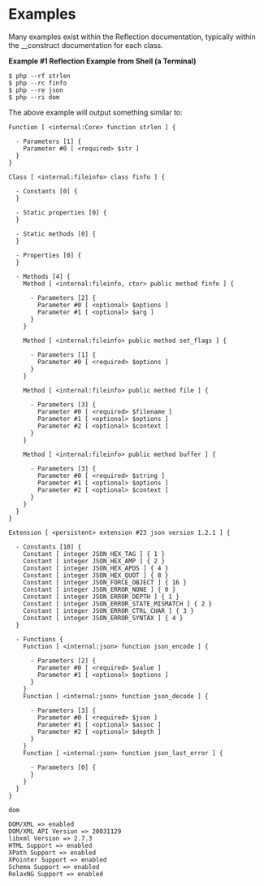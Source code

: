 Examples
========

Many examples exist within the Reflection documentation, typically
within the \_\_construct documentation for each class.

**Example \#1 Reflection Example from Shell (a Terminal)**

``` shell
$ php --rf strlen
$ php --rc finfo
$ php --re json
$ php --ri dom
```

The above example will output something similar to:

    Function [ <internal:Core> function strlen ] {

      - Parameters [1] {
        Parameter #0 [ <required> $str ]
      }
    }

    Class [ <internal:fileinfo> class finfo ] {

      - Constants [0] {
      }

      - Static properties [0] {
      }

      - Static methods [0] {
      }

      - Properties [0] {
      }

      - Methods [4] {
        Method [ <internal:fileinfo, ctor> public method finfo ] {

          - Parameters [2] {
            Parameter #0 [ <optional> $options ]
            Parameter #1 [ <optional> $arg ]
          }
        }

        Method [ <internal:fileinfo> public method set_flags ] {

          - Parameters [1] {
            Parameter #0 [ <required> $options ]
          }
        }

        Method [ <internal:fileinfo> public method file ] {

          - Parameters [3] {
            Parameter #0 [ <required> $filename ]
            Parameter #1 [ <optional> $options ]
            Parameter #2 [ <optional> $context ]
          }
        }

        Method [ <internal:fileinfo> public method buffer ] {

          - Parameters [3] {
            Parameter #0 [ <required> $string ]
            Parameter #1 [ <optional> $options ]
            Parameter #2 [ <optional> $context ]
          }
        }
      }
    }

    Extension [ <persistent> extension #23 json version 1.2.1 ] {

      - Constants [10] {
        Constant [ integer JSON_HEX_TAG ] { 1 }
        Constant [ integer JSON_HEX_AMP ] { 2 }
        Constant [ integer JSON_HEX_APOS ] { 4 }
        Constant [ integer JSON_HEX_QUOT ] { 8 }
        Constant [ integer JSON_FORCE_OBJECT ] { 16 }
        Constant [ integer JSON_ERROR_NONE ] { 0 }
        Constant [ integer JSON_ERROR_DEPTH ] { 1 }
        Constant [ integer JSON_ERROR_STATE_MISMATCH ] { 2 }
        Constant [ integer JSON_ERROR_CTRL_CHAR ] { 3 }
        Constant [ integer JSON_ERROR_SYNTAX ] { 4 }
      }

      - Functions {
        Function [ <internal:json> function json_encode ] {

          - Parameters [2] {
            Parameter #0 [ <required> $value ]
            Parameter #1 [ <optional> $options ]
          }
        }
        Function [ <internal:json> function json_decode ] {

          - Parameters [3] {
            Parameter #0 [ <required> $json ]
            Parameter #1 [ <optional> $assoc ]
            Parameter #2 [ <optional> $depth ]
          }
        }
        Function [ <internal:json> function json_last_error ] {

          - Parameters [0] {
          }
        }
      }
    }

    dom

    DOM/XML => enabled
    DOM/XML API Version => 20031129
    libxml Version => 2.7.3
    HTML Support => enabled
    XPath Support => enabled
    XPointer Support => enabled
    Schema Support => enabled
    RelaxNG Support => enabled
